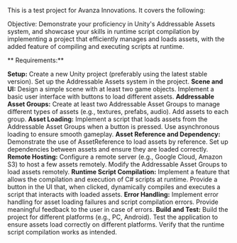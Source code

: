 This is a test project for Avanza Innovations. It covers the following:

Objective: Demonstrate your proficiency in Unity's Addressable Assets system, and showcase your skills in runtime script compilation by implementing a project that efficiently manages and loads assets, with the added feature of compiling and executing scripts at runtime.

** Requirements:**

**Setup:**
Create a new Unity project (preferably using the latest stable version).
Set up the Addressable Assets system in the project.
**Scene and UI:**
Design a simple scene with at least two game objects.
Implement a basic user interface with buttons to load different assets.
**Addressable Asset Groups:**
Create at least two Addressable Asset Groups to manage different types of assets (e.g., textures, prefabs, audio).
Add assets to each group.
**Asset Loading:**
Implement a script that loads assets from the Addressable Asset Groups when a button is pressed.
Use asynchronous loading to ensure smooth gameplay.
**Asset Reference and Dependency:**
Demonstrate the use of AssetReference to load assets by reference.
Set up dependencies between assets and ensure they are loaded correctly.
**Remote Hosting:**
Configure a remote server (e.g., Google Cloud, Amazon S3) to host a few assets remotely.
Modify the Addressable Asset Groups to load assets remotely.
**Runtime Script Compilation:**
Implement a feature that allows the compilation and execution of C# scripts at runtime.
Provide a button in the UI that, when clicked, dynamically compiles and executes a script that interacts with loaded assets.
**Error Handling:**
Implement error handling for asset loading failures and script compilation errors.
Provide meaningful feedback to the user in case of errors.
**Build and Test:**
Build the project for different platforms (e.g., PC, Android).
Test the application to ensure assets load correctly on different platforms.
Verify that the runtime script compilation works as intended.

